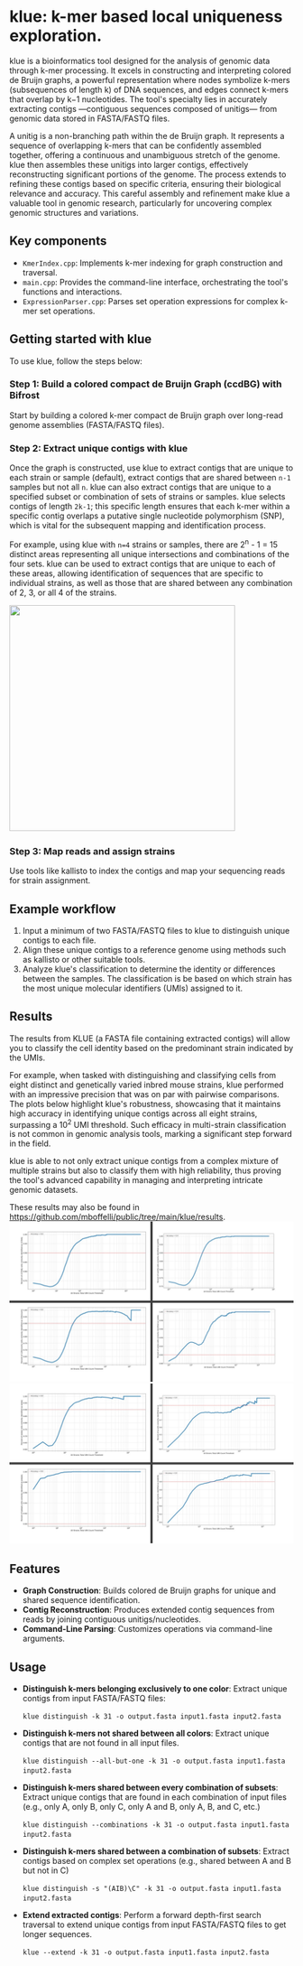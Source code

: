 # klue: k-mer based local uniqueness exploration.

klue is a bioinformatics tool designed for the analysis of genomic data through k-mer processing. It excels in constructing and interpreting colored de Bruijn graphs, a powerful representation where nodes symbolize k-mers (subsequences of length k) of DNA sequences, and edges connect k-mers that overlap by k−1 nucleotides. The tool's specialty lies in accurately extracting contigs —contiguous sequences composed of unitigs— from genomic data stored in FASTA/FASTQ files.

A unitig is a non-branching path within the de Bruijn graph. It represents a sequence of overlapping k-mers that can be confidently assembled together, offering a continuous and unambiguous stretch of the genome. klue then assembles these unitigs into larger contigs, effectively reconstructing significant portions of the genome. The process extends to refining these contigs based on specific criteria, ensuring their biological relevance and accuracy. This careful assembly and refinement make klue a valuable tool in genomic research, particularly for uncovering complex genomic structures and variations.

## Key components

- `KmerIndex.cpp`: Implements k-mer indexing for graph construction and traversal.
- `main.cpp`: Provides the command-line interface, orchestrating the tool's functions and interactions.
- `ExpressionParser.cpp`: Parses set operation expressions for complex k-mer set operations.

## Getting started with klue

To use klue, follow the steps below:

### Step 1: Build a colored compact de Bruijn Graph (ccdBG) with Bifrost

Start by building a colored k-mer compact de Bruijn graph over long-read genome assemblies (FASTA/FASTQ files).

### Step 2: Extract unique contigs with klue

Once the graph is constructed, use klue to extract contigs that are unique to each strain or sample (default), extract contigs that are shared between `n-1` samples but not all `n`. klue can also extract contigs that are unique to a specified subset or combination of sets of strains or samples. klue selects contigs of length `2k-1`; this specific length ensures that each k-mer within a specific contig overlaps a putative single nucleotide polymorphism (SNP), which is vital for the subsequent mapping and identification process.

For example, using klue with `n=4` strains or samples, there are 2<sup>n</sup> - 1 = 15 distinct areas representing all unique intersections and combinations of the four sets. klue  can be used to extract contigs that are unique to each of these areas, allowing identification of sequences that are specific to individual strains, as well as those that are shared between any combination of 2, 3, or all 4 of the strains.

<img src="https://github.com/mboffelli/projects/blob/main/images/venn-4.png" width="400" height="400">

### Step 3: Map reads and assign strains

Use tools like kallisto to index the contigs and map your sequencing reads for strain assignment.

## Example workflow

1. Input a minimum of two FASTA/FASTQ files to klue to distinguish unique contigs to each file.
2. Align these unique contigs to a reference genome using methods such as kallisto or other suitable tools.
3. Analyze klue's classification to determine the identity or differences between the samples. The classification is be based on which strain has the most unique molecular identifiers (UMIs) assigned to it.

## Results

The results from KLUE (a FASTA file containing extracted contigs) will allow you to classify the cell identity based on the predominant strain indicated by the UMIs.

For example, when tasked with distinguishing and classifying cells from eight distinct and genetically varied inbred mouse strains, klue performed with an impressive precision that was on par with pairwise comparisons. The plots below highlight klue's robustness, showcasing that it maintains high accuracy in identifying unique contigs across all eight strains, surpassing a 10<sup>2</sup> UMI threshold. Such efficacy in multi-strain classification is not common in genomic analysis tools, marking a significant step forward in the field.

klue is able to not only extract unique contigs from a complex mixture of multiple strains but also to classify them with high reliability, thus proving the tool's advanced capability in managing and interpreting intricate genomic datasets.

These results may also be found in https://github.com/mboffelli/public/tree/main/klue/results.
<img src="https://github.com/mboffelli/public/blob/main/klue/results/ABCD.jpg">
<img src="https://github.com/mboffelli/public/blob/main/klue/results/EFGH.jpg">


## Features

- **Graph Construction**: Builds colored de Bruijn graphs for unique and shared sequence identification.
- **Contig Reconstruction**: Produces extended contig sequences from reads by joining contiguous unitigs/nucleotides.
- **Command-Line Parsing**: Customizes operations via command-line arguments.

## Usage
- **Distinguish k-mers belonging exclusively to one color**: Extract unique contigs from input FASTA/FASTQ files:

  ```klue distinguish -k 31 -o output.fasta input1.fasta input2.fasta```
- **Distinguish k-mers not shared between all colors**: Extract unique contigs that are not found in all input files.
  
  ```klue distinguish --all-but-one -k 31 -o output.fasta input1.fasta input2.fasta```
- **Distinguish k-mers shared between every combination of subsets**:  Extract unique contigs that are found in each combination of input files (e.g., only A, only B, only C, only A and B, only A, B, and C, etc.)

  ```klue distinguish --combinations -k 31 -o output.fasta input1.fasta input2.fasta```
- **Distinguish k-mers shared between a combination of subsets**:  Extract contigs based on complex set operations (e.g., shared between A and B but not in C)
  
  ```klue distinguish -s "(AIB)\C" -k 31 -o output.fasta input1.fasta input2.fasta```
- **Extend extracted contigs**: Perform a forward depth-first search traversal to extend unique contigs from input FASTA/FASTQ files to get longer sequences.
  
  ```klue --extend -k 31 -o output.fasta input1.fasta input2.fasta```

